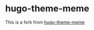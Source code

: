 # hugo-theme-meme

This is a fork from [hugo-theme-meme](https://github.com/reuixiy/hugo-theme-meme)